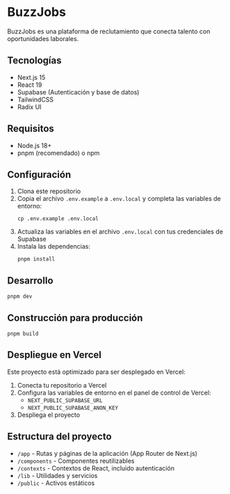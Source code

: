 # BuzzJobs

BuzzJobs es una plataforma de reclutamiento que conecta talento con oportunidades laborales.

## Tecnologías

- Next.js 15
- React 19
- Supabase (Autenticación y base de datos)
- TailwindCSS
- Radix UI

## Requisitos

- Node.js 18+
- pnpm (recomendado) o npm

## Configuración

1. Clona este repositorio
2. Copia el archivo `.env.example` a `.env.local` y completa las variables de entorno:
   ```
   cp .env.example .env.local
   ```
3. Actualiza las variables en el archivo `.env.local` con tus credenciales de Supabase
4. Instala las dependencias:
   ```
   pnpm install
   ```

## Desarrollo

```
pnpm dev
```

## Construcción para producción

```
pnpm build
```

## Despliegue en Vercel

Este proyecto está optimizado para ser desplegado en Vercel:

1. Conecta tu repositorio a Vercel
2. Configura las variables de entorno en el panel de control de Vercel:
   - `NEXT_PUBLIC_SUPABASE_URL`
   - `NEXT_PUBLIC_SUPABASE_ANON_KEY`
3. Despliega el proyecto

## Estructura del proyecto

- `/app` - Rutas y páginas de la aplicación (App Router de Next.js)
- `/components` - Componentes reutilizables
- `/contexts` - Contextos de React, incluido autenticación
- `/lib` - Utilidades y servicios
- `/public` - Activos estáticos